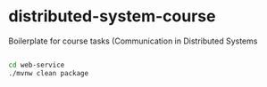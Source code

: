 # distributed-system-course
Boilerplate for course tasks (Communication in Distributed Systems

```sh

cd web-service
./mvnw clean package

```
